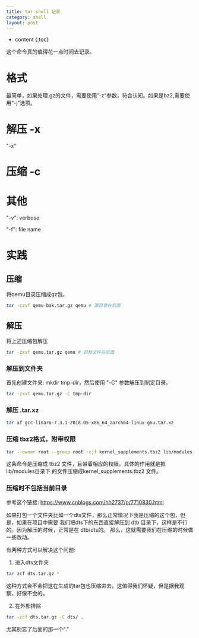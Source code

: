 ```yaml
---
title: tar shell 记录
category: shell
layout: post
---
```

* content
{:toc}

这个命令真的值得花一点时间去记录。

# 格式
最简单，如果处理.gz的文件，需要使用”-z“参数，符合认知。如果是bz2,需要使用"-j"选项。

# 解压 -x

"-x"

# 压缩 -c

# 其他

"-v": verbose

"-f": file name

# 实践

## 压缩

将qemu目录压缩成gz包。

```bash
tar -czvf qemu-bak.tar.gz qemu # 源目录在后面
```

## 解压

将上述压缩包解压

```bash
tar -zxvf qemu.tar.gz qemu # 目标文件在后面
```

### 解压到文件夹
首先创建文件夹:  mkdir tmp-dir，然后使用 "-C" 参数解压到制定目录。

```bash
tar -zxvf qemu.tar.gz -C tmp-dir
```

### 解压  .tar.xz

```bash
tar xf gcc-linaro-7.3.1-2018.05-x86_64_aarch64-linux-gnu.tar.xz
```

### 压缩 tbz2格式，附带权限

```bash
tar --owner root --group root -cjf kernel_supplements.tbz2 lib/modules
``` 
这条命令是压缩成 tbz2 文件，且带着相应的权限。具体的作用就是把 lib/modules目录下
的文件压缩成kernel\_supplements.tbz2 文件。

### 压缩时不包括当前目录

参考这个链接: https://www.cnblogs.com/hh2737/p/7710830.html

如果打包一个文件夹比如一个dts文件，那么正常情况下我是压缩的这个包，但是，如果在项目中需要
我们把dts下的东西直接解压到 dtb 目录下，这样是不行的。因为解压的时候，正常是在 dtb/dts的。
那么，这就需要我们在压缩的时候做一些改动。

有两种方式可以解决这个问题:

1. 进入dts文件夹

```bash
tar zcf dts.tar.gz *
```
这种方式会不会把这在生成的tar包也压缩进去，这值得我们怀疑，但是据我观察，好像不会的。

2. 在外部排除

```bash
tar -zcf dts.tar.gz -C dts/ .
```

尤其别忘了后面的那一个"."

